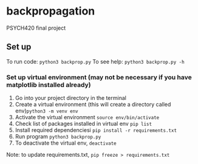 # backpropagation

PSYCH420 final project

## Set up

To run code: `python3 backprop.py`
To see help: `python3 backprop.py -h`

### Set up virtual environment (may not be necessary if you have matplotlib installed already)

1. Go into your project directory in the terminal
2. Create a virtual environment (this will create a directory called env)`python3 -m venv env`
3. Activate the virtual environment `source env/bin/activate`
4. Check list of packages installed in virtual env `pip list`
5. Install required dependenciesi `pip install -r requirements.txt`
6. Run program `python3 backprop.py`
7. To deactivate the virtual env, `deactivate`

Note: to update requirements.txt, `pip freeze > requirements.txt`

